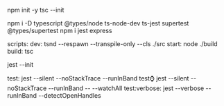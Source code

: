 npm init -y
tsc --init

npm i -D typescript @types/node ts-node-dev ts-jest supertest @types/supertest
npm i jest express

scripts:
dev: tsnd --respawn --transpile-only --cls ./src
start: node ./build
build: tsc

jest --init

test: jest --silent --noStackTrace --runInBand
test:watch: jest --silent --noStackTrace --runInBand -- --watchAll
test:verbose: jest --verbose --runInBand --detectOpenHandles